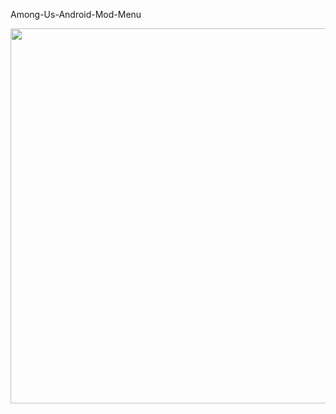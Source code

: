 Among-Us-Android-Mod-Menu

<img src="https://user-images.githubusercontent.com/89693960/132901121-72c1f3a0-caf7-4671-80f7-fc3a920c1232.jpg" width="600" height="600">

